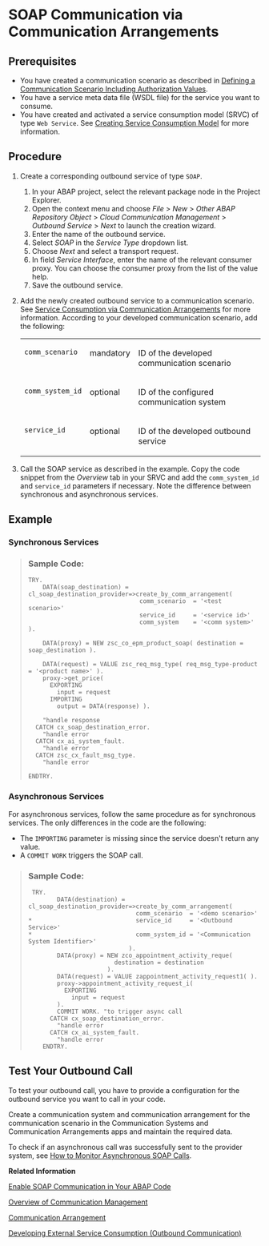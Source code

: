 <!-- loio2133e15cbf8747dbad81dff41a14e139 -->

# SOAP Communication via Communication Arrangements



<a name="loio2133e15cbf8747dbad81dff41a14e139__section_sjy_xsm_mtb"/>

## Prerequisites

-   You have created a communication scenario as described in [Defining a Communication Scenario Including Authorization Values](defining-a-communication-scenario-including-authorization-values-bba0fd2.md).
-   You have a service meta data file \(WSDL file\) for the service you want to consume.
-   You have created and activated a service consumption model \(SRVC\) of type `Web Service`. See [Creating Service Consumption Model](https://help.sap.com/viewer/5371047f1273405bb46725a417f95433/Cloud/en-US/96132822b3554016b653d3601bb9ff1a.html) for more information.



## Procedure

1.  Create a corresponding outbound service of type `SOAP`.
    1.  In your ABAP project, select the relevant package node in the Project Explorer.
    2.  Open the context menu and choose *File* \> *New* \> *Other ABAP Repository Object* \> *Cloud Communication Management* \> *Outbound Service* \> *Next* to launch the creation wizard.
    3.  Enter the name of the outbound service.
    4.  Select *SOAP* in the *Service Type* dropdown list.
    5.  Choose *Next* and select a transport request.
    6.  In field *Service Interface*, enter the name of the relevant consumer proxy. You can choose the consumer proxy from the list of the value help.
    7.  Save the outbound service.

2.  Add the newly created outbound service to a communication scenario. See [Service Consumption via Communication Arrangements](service-consumption-via-communication-arrangements-86aece6.md) for more information. According to your developed communication scenario, add the following:


    <table>
    <tr>
    <td valign="top">

    `comm_scenario`


    
    </td>
    <td valign="top">

    mandatory


    
    </td>
    <td valign="top">

    ID of the developed communication scenario


    
    </td>
    </tr>
    <tr>
    <td valign="top">

    `comm_system_id`


    
    </td>
    <td valign="top">

    optional


    
    </td>
    <td valign="top">

    ID of the configured communication system


    
    </td>
    </tr>
    <tr>
    <td valign="top">

    `service_id`


    
    </td>
    <td valign="top">

    optional


    
    </td>
    <td valign="top">

    ID of the developed outbound service


    
    </td>
    </tr>
    </table>
    
3.  Call the SOAP service as described in the example. Copy the code snippet from the *Overview* tab in your SRVC and add the `comm_system_id` and `service_id` parameters if necessary. Note the difference between synchronous and asynchronous services.



<a name="loio2133e15cbf8747dbad81dff41a14e139__section_vnl_x3l_mtb"/>

## Example



### Synchronous Services

> ### Sample Code:  
> ```abap
> TRY.
>     DATA(soap_destination) = cl_soap_destination_provider=>create_by_comm_arrangement(
>                                comm_scenario  = '<test scenario>'
>                                service_id     = '<service id>'
>                                comm_system    = '<comm system>' ).
>  
>     DATA(proxy) = NEW zsc_co_epm_product_soap( destination = soap_destination ).
>  
>     DATA(request) = VALUE zsc_req_msg_type( req_msg_type-product = '<product name>' ).
>     proxy->get_price(
>       EXPORTING
>         input = request
>       IMPORTING
>         output = DATA(response) ).
>  
>     "handle response
>   CATCH cx_soap_destination_error.
>     "handle error
>   CATCH cx_ai_system_fault.
>     "handle error
>   CATCH zsc_cx_fault_msg_type.
>     "handle error
>  
> ENDTRY.
> ```



### Asynchronous Services

For asynchronous services, follow the same procedure as for synchronous services. The only differences in the code are the following:

-   The `IMPORTING` parameter is missing since the service doesn't return any value.
-   A `COMMIT WORK` triggers the SOAP call.

> ### Sample Code:  
> ```abap
>  TRY.
>         DATA(destination) = cl_soap_destination_provider=>create_by_comm_arrangement(
>                               comm_scenario  = '<demo scenario>'
> *                             service_id     = '<Outbound Service>'
> *                             comm_system_id = '<Communication System Identifier>'
>                             ).
>         DATA(proxy) = NEW zco_appointment_activity_reque(
>                         destination = destination
>                       ).
>         DATA(request) = VALUE zappointment_activity_request1( ).
>         proxy->appointment_activity_request_i(
>           EXPORTING
>             input = request
>         ).
>         COMMIT WORK. "to trigger async call
>       CATCH cx_soap_destination_error.
>         "handle error
>       CATCH cx_ai_system_fault.
>         "handle error
>     ENDTRY.
> ```



<a name="loio2133e15cbf8747dbad81dff41a14e139__section_rbb_dl5_mtb"/>

## Test Your Outbound Call

To test your outbound call, you have to provide a configuration for the outbound service you want to call in your code.

Create a communication system and communication arrangement for the communication scenario in the Communication Systems and Communication Arrangements apps and maintain the required data.

To check if an asynchronous call was successfully sent to the provider system, see [How to Monitor Asynchronous SOAP Calls](how-to-monitor-asynchronous-soap-calls-3cd5085.md).

**Related Information**  


[Enable SOAP Communication in Your ABAP Code](enable-soap-communication-in-your-abap-code-6ab460e.md "SOAP-based Web service outbound communication within the ABAP environment is enabled by using SOAP destination objects.")

[Overview of Communication Management](overview-of-communication-management-5b8ff39.md "Learn more about the basic principles of communication management when integrating your system or solution with other systems to enable data exchange in your ABAP environment.")

[Communication Arrangement](communication-arrangement-201de48.md "A communication arrangement is a runtime description of a specific communication scenario. It describes which communication partners communicate with each other in the scenario and how they communicate.")

[Developing External Service Consumption \(Outbound Communication\)](developing-external-service-consumption-outbound-communication-f871712.md "Get more information about consuming external services.")

